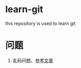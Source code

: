 # learn-git
this repository is used to learn git

# 问题
1. 乱码问题。[参考文章](https://segmentfault.com/a/1190000000578037)
